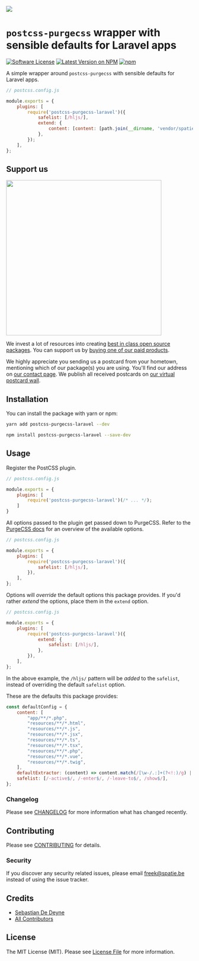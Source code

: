 
[<img src="https://github-ads.s3.eu-central-1.amazonaws.com/support-ukraine.svg?t=1" />](https://supportukrainenow.org)

# `postcss-purgecss` wrapper with sensible defaults for Laravel apps

[![Software License](https://img.shields.io/badge/license-MIT-brightgreen.svg?style=flat-square)](LICENSE.md)
[![Latest Version on NPM](https://img.shields.io/npm/v/postcss-purgecss-laravel.svg?style=flat-square)](https://npmjs.com/package/postcss-purgecss-laravel)
[![npm](https://img.shields.io/npm/dt/postcss-purgecss-laravel.svg?style=flat-square)](https://www.npmjs.com/package/postcss-purgecss-laravel)

A simple wrapper around `postcss-purgecss` with sensible defaults for Laravel apps.

```js
// postcss.config.js

module.exports = {
    plugins: [
        require('postcss-purgecss-laravel')({
            safelist: [/hljs/],
            extend: {
                content: [content: [path.join(__dirname, 'vendor/spatie/menu/**/*.php')],]
            },
        });
    ],
};
```

## Support us

[<img src="https://github-ads.s3.eu-central-1.amazonaws.com/postcss-purgecss-laravel.jpg?t=1" width="419px" />](https://spatie.be/github-ad-click/postcss-purgecss-laravel)

We invest a lot of resources into creating [best in class open source packages](https://spatie.be/open-source). You can support us by [buying one of our paid products](https://spatie.be/open-source/support-us).

We highly appreciate you sending us a postcard from your hometown, mentioning which of our package(s) you are using. You'll find our address on [our contact page](https://spatie.be/about-us). We publish all received postcards on [our virtual postcard wall](https://spatie.be/open-source/postcards).

## Installation

You can install the package with yarn or npm:

```bash
yarn add postcss-purgecss-laravel --dev
```

```bash
npm install postcss-purgecss-laravel --save-dev
```

## Usage

Register the PostCSS plugin.

```js
// postcss.config.js

module.exports = {
    plugins: [
        require('postcss-purgecss-laravel')(/* ... */);
    ]
}
```

All options passed to the plugin get passed down to PurgeCSS. Refer to the [PurgeCSS docs](https://purgecss.com/configuration.html#configuration-file) for an overview of the available options.

```js
// postcss.config.js

module.exports = {
    plugins: [
        require('postcss-purgecss-laravel')({
            safelist: [/hljs/],
        }),
    ],
};
```

Options will _override_ the default options this package provides. If you'd rather _extend_ the options, place them in the `extend` option.

```js
// postcss.config.js

module.exports = {
    plugins: [
        require('postcss-purgecss-laravel')({
            extend: {
                safelist: [/hljs/],
            },
        }),
    ],
};
```

In the above example, the `/hljs/` pattern will be _added_ to the `safelist`, instead of overriding the default `safelist` option.

These are the defaults this package provides:

```js
const defaultConfig = {
    content: [
        "app/**/*.php",
        "resources/**/*.html",
        "resources/**/*.js",
        "resources/**/*.jsx",
        "resources/**/*.ts",
        "resources/**/*.tsx",
        "resources/**/*.php",
        "resources/**/*.vue",
        "resources/**/*.twig",
    ],
    defaultExtractor: (content) => content.match(/[\w-/.:]+(?<!:)/g) || [],
    safelist: [/-active$/, /-enter$/, /-leave-to$/, /show$/],
};
```

### Changelog

Please see [CHANGELOG](CHANGELOG.md) for more information what has changed recently.

## Contributing

Please see [CONTRIBUTING](CONTRIBUTING.md) for details.

### Security

If you discover any security related issues, please email freek@spatie.be instead of using the issue tracker.

## Credits

- [Sebastian De Deyne](https://github.com/sebastiandedeyne)
- [All Contributors](../../contributors)

## License

The MIT License (MIT). Please see [License File](LICENSE.md) for more information.
